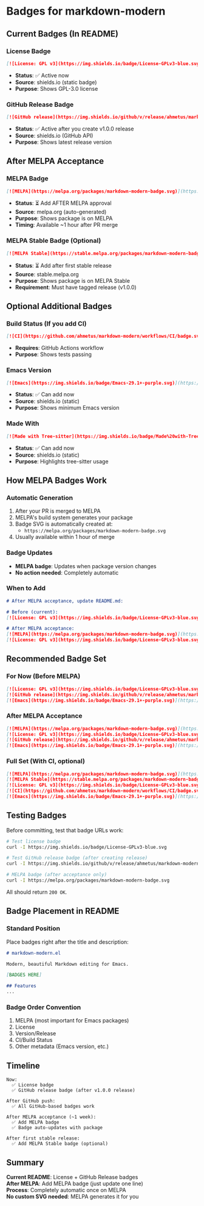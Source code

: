 # Badges for markdown-modern

## Current Badges (In README)

### License Badge
```markdown
[![License: GPL v3](https://img.shields.io/badge/License-GPLv3-blue.svg)](https://www.gnu.org/licenses/gpl-3.0)
```
- **Status**: ✅ Active now
- **Source**: shields.io (static badge)
- **Purpose**: Shows GPL-3.0 license

### GitHub Release Badge
```markdown
[![GitHub release](https://img.shields.io/github/v/release/ahmetus/markdown-modern)](https://github.com/ahmetus/markdown-modern/releases)
```
- **Status**: ✅ Active after you create v1.0.0 release
- **Source**: shields.io (GitHub API)
- **Purpose**: Shows latest release version

## After MELPA Acceptance

### MELPA Badge
```markdown
[![MELPA](https://melpa.org/packages/markdown-modern-badge.svg)](https://melpa.org/#/markdown-modern)
```
- **Status**: ⏳ Add AFTER MELPA approval
- **Source**: melpa.org (auto-generated)
- **Purpose**: Shows package is on MELPA
- **Timing**: Available ~1 hour after PR merge

### MELPA Stable Badge (Optional)
```markdown
[![MELPA Stable](https://stable.melpa.org/packages/markdown-modern-badge.svg)](https://stable.melpa.org/#/markdown-modern)
```
- **Status**: ⏳ Add after first stable release
- **Source**: stable.melpa.org
- **Purpose**: Shows package is on MELPA Stable
- **Requirement**: Must have tagged release (v1.0.0)

## Optional Additional Badges

### Build Status (If you add CI)
```markdown
[![CI](https://github.com/ahmetus/markdown-modern/workflows/CI/badge.svg)](https://github.com/ahmetus/markdown-modern/actions)
```
- **Requires**: GitHub Actions workflow
- **Purpose**: Shows tests passing

### Emacs Version
```markdown
[![Emacs](https://img.shields.io/badge/Emacs-29.1+-purple.svg)](https://www.gnu.org/software/emacs/)
```
- **Status**: ✅ Can add now
- **Source**: shields.io (static)
- **Purpose**: Shows minimum Emacs version

### Made With
```markdown
[![Made with Tree-sitter](https://img.shields.io/badge/Made%20with-Tree--sitter-orange.svg)](https://tree-sitter.github.io/)
```
- **Status**: ✅ Can add now
- **Source**: shields.io (static)
- **Purpose**: Highlights tree-sitter usage

## How MELPA Badges Work

### Automatic Generation
1. After your PR is merged to MELPA
2. MELPA's build system generates your package
3. Badge SVG is automatically created at:
   - `https://melpa.org/packages/markdown-modern-badge.svg`
4. Usually available within 1 hour of merge

### Badge Updates
- **MELPA badge**: Updates when package version changes
- **No action needed**: Completely automatic

### When to Add
```markdown
# After MELPA acceptance, update README.md:

# Before (current):
[![License: GPL v3](https://img.shields.io/badge/License-GPLv3-blue.svg)](https://www.gnu.org/licenses/gpl-3.0)

# After MELPA acceptance:
[![MELPA](https://melpa.org/packages/markdown-modern-badge.svg)](https://melpa.org/#/markdown-modern)
[![License: GPL v3](https://img.shields.io/badge/License-GPLv3-blue.svg)](https://www.gnu.org/licenses/gpl-3.0)
```

## Recommended Badge Set

### For Now (Before MELPA)
```markdown
[![License: GPL v3](https://img.shields.io/badge/License-GPLv3-blue.svg)](https://www.gnu.org/licenses/gpl-3.0)
[![GitHub release](https://img.shields.io/github/v/release/ahmetus/markdown-modern)](https://github.com/ahmetus/markdown-modern/releases)
[![Emacs](https://img.shields.io/badge/Emacs-29.1+-purple.svg)](https://www.gnu.org/software/emacs/)
```

### After MELPA Acceptance
```markdown
[![MELPA](https://melpa.org/packages/markdown-modern-badge.svg)](https://melpa.org/#/markdown-modern)
[![License: GPL v3](https://img.shields.io/badge/License-GPLv3-blue.svg)](https://www.gnu.org/licenses/gpl-3.0)
[![GitHub release](https://img.shields.io/github/v/release/ahmetus/markdown-modern)](https://github.com/ahmetus/markdown-modern/releases)
[![Emacs](https://img.shields.io/badge/Emacs-29.1+-purple.svg)](https://www.gnu.org/software/emacs/)
```

### Full Set (With CI, optional)
```markdown
[![MELPA](https://melpa.org/packages/markdown-modern-badge.svg)](https://melpa.org/#/markdown-modern)
[![MELPA Stable](https://stable.melpa.org/packages/markdown-modern-badge.svg)](https://stable.melpa.org/#/markdown-modern)
[![License: GPL v3](https://img.shields.io/badge/License-GPLv3-blue.svg)](https://www.gnu.org/licenses/gpl-3.0)
[![CI](https://github.com/ahmetus/markdown-modern/workflows/CI/badge.svg)](https://github.com/ahmetus/markdown-modern/actions)
[![Emacs](https://img.shields.io/badge/Emacs-29.1+-purple.svg)](https://www.gnu.org/software/emacs/)
```

## Testing Badges

Before committing, test that badge URLs work:

```bash
# Test license badge
curl -I https://img.shields.io/badge/License-GPLv3-blue.svg

# Test GitHub release badge (after creating release)
curl -I https://img.shields.io/github/v/release/ahmetus/markdown-modern

# MELPA badge (after acceptance only)
curl -I https://melpa.org/packages/markdown-modern-badge.svg
```

All should return `200 OK`.

## Badge Placement in README

### Standard Position
Place badges right after the title and description:

```markdown
# markdown-modern.el

Modern, beautiful Markdown editing for Emacs.

[BADGES HERE]

## Features
...
```

### Badge Order Convention
1. MELPA (most important for Emacs packages)
2. License
3. Version/Release
4. CI/Build Status
5. Other metadata (Emacs version, etc.)

## Timeline

```
Now:
  ✅ License badge
  ✅ GitHub release badge (after v1.0.0 release)
  
After GitHub push:
  ✅ All GitHub-based badges work
  
After MELPA acceptance (~1 week):
  ✅ Add MELPA badge
  ✅ Badge auto-updates with package
  
After first stable release:
  ✅ Add MELPA Stable badge (optional)
```

## Summary

**Current README**: License + GitHub Release badges  
**After MELPA**: Add MELPA badge (just update one line)  
**Process**: Completely automatic once on MELPA  
**No custom SVG needed**: MELPA generates it for you
